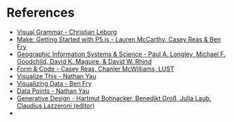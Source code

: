 # References

* [Visual Grammar - Christian Leborg]()
* [Make: Getting Started with P5.js - Lauren McCarthy, Casey Reas & Ben Fry ]()
* [Geographic Information Systems & Science - Paul A. Longley, Michael F. Goodchild, David K. Maguire, & David W. Rhind]()
* [Form & Code - Casey Reas, Chanler McWilliams, LUST]()
* [Visualize This - Nathan Yau]()
* [Visualizing Data - Ben Fry]()
* [Data Points - Nathan Yau]()
* [Generative Design - Hartmut Bohnacker, Benedikt Groß, Julia Laub, Claudius Lazzeroni (editor)]()
* 
